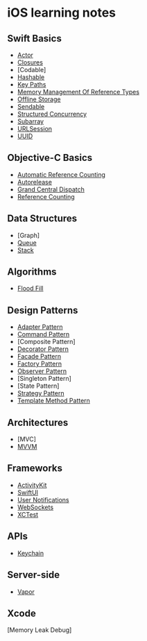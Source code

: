 # iOS learning notes

## Swift Basics
* [Actor](https://github.com/YIshihara11201/iOSTips/tree/main/Actor/Actor.md)
* [Closures](https://github.com/YIshihara11201/iOSTips/blob/main/Closures/Closures.md)
* [Codable]
* [Hashable](https://github.com/YIshihara11201/iOSTips/blob/main/Hashable/Hashable.md)
* [Key Paths](https://github.com/YIshihara11201/iOSTips/blob/main/Key%20Paths/KeyPaths.md)
* [Memory Management Of Reference Types](https://github.com/YIshihara11201/iOSTips/blob/main/Memory%20Management%20Of%20Reference%20Types/MemoryManagementOfReferenceTypes.md)
* [Offline Storage](https://github.com/YIshihara11201/iOSTips/blob/main/Offline%20Storage/OfflineStorage.md)
* [Sendable](https://github.com/YIshihara11201/iOSTips/blob/main/Sendable/Senable.md)
* [Structured Concurrency](https://github.com/YIshihara11201/iOSTips/edit/main/Structured%20Concurrency/StructuredConcurrency.md)
* [Subarray](https://github.com/YIshihara11201/iOSTips/blob/main/Subarray/Subarray.md)
* [URLSession](https://github.com/YIshihara11201/iOSTips/tree/main/URLSession/URLSession.md)
* [UUID](https://github.com/YIshihara11201/iOSTips/blob/main/UUID/UUID.md)

## Objective-C Basics
* [Automatic Reference Counting](https://github.com/YIshihara11201/iOSTips/blob/main/ARC/ARC.md)
* [Autorelease](https://github.com/YIshihara11201/iOSTips/blob/main/Autorelease/Autorelease.md)
* [Grand Central Dispatch](https://github.com/YIshihara11201/iOSTips/blob/main/GCD/GCD.md)
* [Reference Counting](https://github.com/YIshihara11201/iOSTips/blob/main/Reference%20Counting/ReferenceCounting.md)

## Data Structures
* [Graph]
* [Queue](https://github.com/YIshihara11201/iOSTips/blob/main/Queue/Queue.md)
* [Stack](https://github.com/YIshihara11201/iOSTips/blob/main/Stack/Stack.md)

## Algorithms
* [Flood Fill](https://github.com/YIshihara11201/iOSTips/blob/main/Flood%20Fill/FloodFill.md)

## Design Patterns
* [Adapter Pattern](https://github.com/YIshihara11201/iOSTips/blob/main/Adapter%20Pattern/AdapterPattern.md)
* [Command Pattern](https://github.com/YIshihara11201/iOSTips/blob/main/Command%20Pattern/CommandPattern.md)
* [Composite Pattern]
* [Decorator Pattern](https://github.com/YIshihara11201/iOSTips/blob/main/Decorator%20Pattern/DecoratorPattern.md)
* [Facade Pattern](https://github.com/YIshihara11201/iOSTips/blob/main/Facade%20Pattern/FacadePattern.md)
* [Factory Pattern](https://github.com/YIshihara11201/iOSTips/blob/main/Factory%20Pattern/FactoryPattern.md)
* [Observer Pattern](https://github.com/YIshihara11201/iOSTips/blob/main/Observer%20Pattern/ObserverPattern.md)
* [Singleton Pattern]
* [State Pattern]
* [Strategy Pattern](https://github.com/YIshihara11201/iOSTips/blob/main/Strategy%20Pattern/StrategyPattern.md)
* [Template Method Pattern](https://github.com/YIshihara11201/iOSTips/blob/main/Template%20Method%20Pattern/TemplateMethodPattern.md)

## Architectures
* [MVC]
* [MVVM](https://github.com/YIshihara11201/iOSTips/blob/main/MVVM/MVVM.md)

## Frameworks
* [ActivityKit](https://github.com/YIshihara11201/iOSTips/blob/main/ActivityKit/ActivityKit.md)
* [SwiftUI](https://github.com/YIshihara11201/iOSTips/blob/main/SwiftUI/SwiftUI.md)
* [User Notifications](https://github.com/YIshihara11201/iOSTips/blob/main/User%20Notifications/UserNotifications.md)
* [WebSockets](https://github.com/YIshihara11201/iOSTips/blob/main/WebSockets/WebSockets.md)
* [XCTest](https://github.com/YIshihara11201/iOSTips/blob/main/XCTest/XCTest.md)

## APIs
* [Keychain](https://github.com/YIshihara11201/iOSTips/blob/main/Keychain/Keychain.md)

## Server-side
* [Vapor](https://github.com/YIshihara11201/iOSTips/blob/main/Vapor/Readme.md)

## Xcode
[Memory Leak Debug]
